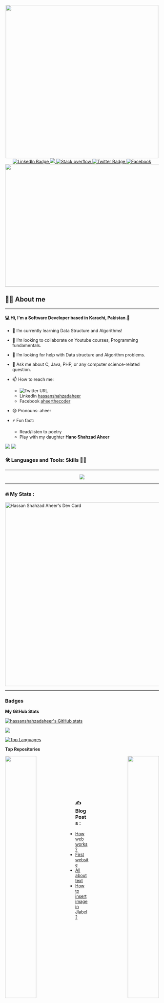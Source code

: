 <div id="header" align="center">
  <img src="https://i.giphy.com/media/juua9i2c2fA0AIp2iq/giphy.webp" width="500" />
</div>

<div id="badges" align="center">
  <a href="https://www.linkedin.com/in/hassanshahzadaheer/">
    <img src="https://img.shields.io/badge/LinkedIn-0077B5?style=for-the-badge&logo=linkedin&logoColor=white" alt="LinkedIn Badge"/>
  </a>
  <a href="https://img.shields.io/youtube/channel/subscribers/UC0tuJu6F3wB9vy4z7t2vqQA?logo=YouTube&style=for-the-badge">
    <img src="https://img.shields.io/youtube/channel/subscribers/UC0tuJu6F3wB9vy4z7t2vqQA?logo=YouTube&style=for-the-badge"/>
  </a>
  <a href="https://stackoverflow.com/users/2770543/hassan-shahzad-aaheer">
    <img src="https://img.shields.io/badge/Stack_Overflow-FE7A16?style=for-the-badge&logo=stack-overflow&logoColor=white" alt="Stack overflow"/>
  </a>
  
  <a href="https://img.shields.io/twitter/url?logo=twitter&style=for-the-badge&url=https%3A%2F%2Ftwitter.com%2Fhshahzadaheer">
    <img src="https://img.shields.io/twitter/url?logo=twitter&style=for-the-badge&url=https%3A%2F%2Ftwitter.com%2Fhshahzadaheer" alt="Twitter Badge"/>
  </a>
  
   <a href="https://www.facebook.com/aheerthecoder">
    <img src="https://img.shields.io/badge/Facebook-1877F2?style=for-the-badge&logo=facebook&logoColor=white" alt="Facebook"/>
  </a>
  
</div>
  
  <div align="center">
  <img src="https://cdn.dribbble.com/users/1118376/screenshots/3604186/developer-dribbble.gif" width="690" height="400"/>
</div>
  
## :man_technologist: About me
---
#### :computer: Hi, I'm a Software Developer based in Karachi, Pakistan.👋
 

- 🌱 I’m currently learning Data Structure and Algorithms!
- 👯 I’m looking to collaborate on Youtube courses, Programming fundamentals.
- 🤔 I’m looking for help with Data structure and Algorithm problems.
- 💬 Ask me about C, Java, PHP, or any computer science-related question.
- 📫 How to reach me: <br>
   * ![Twitter URL](https://img.shields.io/twitter/url?logo=twitter&style=for-the-badge&url=https%3A%2F%2Ftwitter.com%2Fhshahzadaheer)
   * LinkedIn [hassanshahzadaheer](https://www.linkedin.com/in/hassanshahzadaheer/)
   * Facebook [aheerthecoder](https://www.facebook.com/aheerthecoder)

- 😄 Pronouns: aheer
- ⚡ Fun fact: 
   * Read/listen to poetry
   * Play with my daughter **Hano Shahzad Aheer**

<a href="https://www.github.com/hassanshahzadaheer" target="_blank" rel="noreferrer"><img
src="https://img.shields.io/github/followers/hassanshahzadaheer?logo=github&style=for-the-badge&color=f97316&labelColor=1c1917" /></a> <a href="https://www.twitter.com/hshahzadaheer" target="_blank" rel="noreferrer"> <img
src="https://img.shields.io/twitter/follow/hshahzadaheer?logo=twitter&style=for-the-badge&color=f97316&labelColor=1c1917"
/></a>


### :hammer_and_wrench: Languages and Tools: Skills 👨‍💻
---
<p align="center">
  <a href="https://skillicons.dev">
    <img src="https://skillicons.dev/icons?i=java,git,flutter,php,c,vim,html,css,bash,linux,mysql,wordpress,vscode,md,laravel" />
  </a>
</p>

---
### :fire: My Stats :
<div id="dailydev" align="left">
  <a href="https://app.daily.dev/aheer">
    <img src="https://api.daily.dev/devcards/05d9390a067742d884c61c17ddc27b2a.png?r=kao" width="600" height="600"  alt="Hassan Shahzad Aheer's Dev Card"/>
  </a>
</div>

---

### Badges

<b>My GitHub Stats</b>

<a href="http://www.github.com/hassanshahzadaheer"><img src="https://github-readme-stats.vercel.app/api?username=hassanshahzadaheer&show_icons=true&hide=prs,&title_color=ffffff&text_color=ffffff&icon_color=f97316&bg_color=1c1917&hide_border=true&show_icons=true" alt="hassanshahzadaheer's GitHub stats" /></a>

<a href="http://www.github.com/hassanshahzadaheer"><img src="https://github-readme-streak-stats.herokuapp.com/?user=hassanshahzadaheer&stroke=ffffff&background=1c1917&ring=ffffff&fire=ffffff&currStreakNum=ffffff&currStreakLabel=ffffff&sideNums=ffffff&sideLabels=ffffff&dates=ffffff&hide_border=true" /></a>


<a href="https://github.com/hassanshahzadaheer" align="left"><img src="https://github-readme-stats.vercel.app/api/top-langs/?username=hassanshahzadaheer&langs_count=10&title_color=ffffff&text_color=ffffff&icon_color=f97316&bg_color=1c1917&hide_border=true&locale=en&custom_title=Top%20%Languages" alt="Top Languages" /></a>

<b>Top Repositories</b>

<div width="100%" align="center"><a href="https://github.com/hassanshahzadaheer/Code-DSA" align="left"><img align="left" width="45%" src="https://github-readme-stats.vercel.app/api/pin/?username=hassanshahzadaheer&repo=Code-DSA&title_color=ffffff&text_color=ffffff&icon_color=f97316&bg_color=1c1917&hide_border=true&locale=en" /></a><a href="https://github.com/hassanshahzadaheer/cs50x-2021" align="right"><img align="right" width="45%" src="https://github-readme-stats.vercel.app/api/pin/?username=hassanshahzadaheer&repo=cs50x-2021&title_color=ffffff&text_color=ffffff&icon_color=f97316&bg_color=1c1917&hide_border=true&locale=en" /></a></div><br /><br /><br /><br /><br /><br /><br />

### :writing_hand: Blog Posts :

* [How web works?](https://aheer.devdojo.com/how-the-web-works)
* [First website](https://aheer.devdojo.com/the-first-step-to-writing-a-website)
* [All about text](https://aheer.devdojo.com/all-about-text-formatting-in-html)
* [How to insert image in Jlabel?](https://programmeraheer.wordpress.com/2013/09/27/how-to-insert-image-in-jlabel/)
